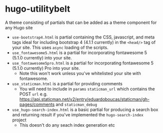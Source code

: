 # hugo-utilitybelt
A theme consisting of partials that can be added as a theme component for any Hugo site

- `use-bootstrap4.html` is partial containing the CSS, javascript, and meta tags ideal for including bootstrap 4 (4.1.1 currently) in the `<head/>` tag of your site. This uses `async` loading of the scripts.
- `use_fontawesome5.html` is a partial for incorporating fontawesome 5 (5.1.0 currently) into your site.
- `use_fontawesome5pro.html` is a partial for incorporating fontawesome 5 (5.1.0 currently) Pro into your site.
    + Note this won't work unless you've whitelisted your site with fontawesome.
- `use_staticman.html` is a partial for providing comments
    + You will need to include in `params` `staticman_url` which contains the POST `url` e.g. https://api.staticman.net/v2/entry/eduardoboucas/staticman/gh-pages/comments and `staticman_debug`
- `use_hugo-search-index.html` is a basic partial for producing a search box and returning result if you've implemented the `hugo-search-index` project
    + This doesn't do any seach index generation etc